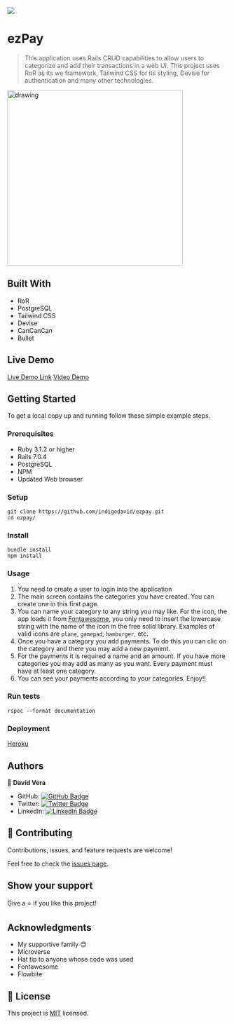 ![](https://img.shields.io/badge/Microverse-blueviolet)

# ezPay

> This application uses Rails CRUD capabilities to allow users to categorize and add their transactions in a web UI. This project uses RoR as its we framework, Tailwind CSS for its styling, Devise for authentication and many other technologies.

<img src="https://user-images.githubusercontent.com/97900045/195956191-9bc19188-41ee-4137-bcba-45f2fa4b756f.jpg" alt="drawing" width="400"/>


## Built With

- RoR
- PostgreSQL
- Tailwind CSS
- Devise
- CanCanCan
- Bullet

## Live Demo

[Live Demo Link](https://git.heroku.com/rocky-harbor-76582.git)
[Video Demo](https://www.loom.com/share/72affb18229146c1ae25d8e3a8bfd8b0)

## Getting Started


To get a local copy up and running follow these simple example steps.

### Prerequisites

- Ruby 3.1.2 or higher
- Rails 7.0.4 
- PostgreSQL
- NPM
- Updated Web browser
### Setup

    git clone https://github.com/indigodavid/ezpay.git
    cd ezpay/

### Install

    bundle install
    npm install
### Usage

1. You need to create a user to login into the application
2. The main screen contains the categories you have created. You can create one in this first page.
3. You can name your category to any string you may like. For the icon, the app loads it from [Fontawesome](https://fontawesome.com/search?o=r&m=free&s=solid&f=classic), you only need to insert the lowercase string with the name of the icon in the free solid library. Examples of valid icons are `plane`, `gamepad`, `hamburger`, etc.
4. Once you have a category you add payments. To do this you can clic on the category and there you may add a new payment.
5. For the payments it is required a name and an amount. If you have more categories you may add as many as you want. Every payment must have at least one category.
6. You can see your payments according to your categories. Enjoy!!
### Run tests

    rspec --format documentation
### Deployment

[Heroku](https://git.heroku.com/rocky-harbor-76582.git)
## Authors

👤 **David Vera**

- GitHub: [![GitHub Badge](https://img.shields.io/badge/-indigodavid-white?logo=GitHub&logoColor=181717&style=plastic)](https://github.com/indigodavid)
- Twitter: [![Twitter Badge](https://img.shields.io/badge/-indigo1987-white?logo=Twitter&logoColor=1DA1F2&style=plastic)](https://twitter.com/indigo1987)
- LinkedIn: [![LinkedIn Badge](https://img.shields.io/badge/-davidveracastillo-white?logo=LinkedIn&logoColor=1DA1F2&style=plastic)](https://linkedin.com/in/davidveracastillo/)

## 🤝 Contributing

Contributions, issues, and feature requests are welcome!

Feel free to check the [issues page](../../issues/).

## Show your support

Give a ⭐️ if you like this project!

## Acknowledgments

- My supportive family 😊
- Microverse
- Hat tip to anyone whose code was used
- Fontawesome
- Flowbite

## 📝 License

This project is [MIT](./LICENSE) licensed.
